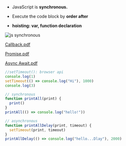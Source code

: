- JavaScript is **synchronous.**

- Execute the code block by **order after**

- **hoisting: var, function declaration**

![js synchronous](https://adrianmejia.com/images/async-vs-sync-concurrency-in-javascript-large.png)

[Callback.pdf](https://github.com/sonseong10/todostudy/files/5779209/Callback.pdf)

[Promise.pdf](https://github.com/sonseong10/todostudy/files/5779211/Promise.pdf)

[Async Await.pdf](https://github.com/sonseong10/todostudy/files/5779604/async__await_.pdf)

```jsx
//setTimeout(): browser api
console.log(1)
setTimeout(() => console.log("Hi"), 1000)
console.log(3)

// synchronous
function printAll(print) {
  print()
}
printAll(() => console.log("hello!"))

// asynchronous
function printAllDelay(print, timeout) {
  setTimeout(print, timeout)
}
printAllDelay(() => console.log("hello...Dlay"), 2000)
```

